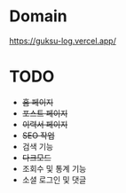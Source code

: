 # Domain

https://guksu-log.vercel.app/

# TODO

- ~~홈 페이지~~
- ~~포스트 페이지~~
- ~~이력서 페이지~~
- ~~SEO 작업~~
- 검색 기능
- ~~다크모드~~
- 조회수 및 통계 기능
- 소셜 로그인 및 댓글
